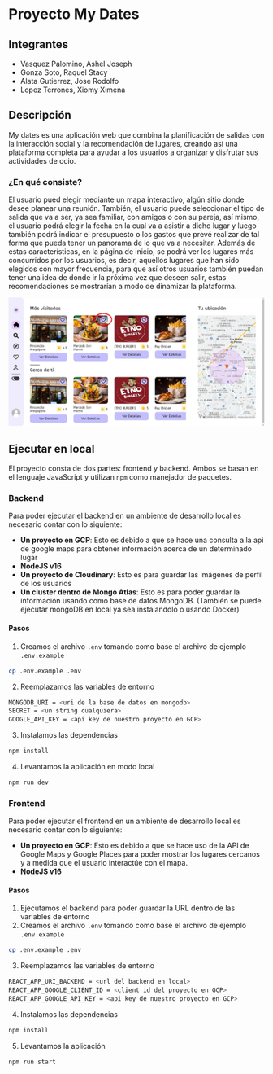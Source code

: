 # Proyecto My Dates

## Integrantes

-   Vasquez Palomino, Ashel Joseph
-   Gonza Soto, Raquel Stacy
-   Alata Gutierrez, Jose Rodolfo
-   Lopez Terrones, Xiomy Ximena

## Descripción

My dates es una aplicación web que combina la planificación de salidas con la interacción social y la recomendación de lugares, creando así una plataforma completa para ayudar a los usuarios a organizar y disfrutar sus actividades de ocio.

### ¿En qué consiste?

El usuario pued elegir mediante un mapa interactivo, algún sitio donde desee planear una reunión. También, el usuario puede seleccionar el tipo de salida que va a ser, ya sea familiar, con amigos o con su pareja, así mismo, el usuario podrá elegir la fecha en la cual va a asistir a dicho lugar y luego también podrá indicar el presupuesto o los gastos que prevé realizar de tal forma que pueda tener un panorama de lo que va a necesitar. Además de estas características, en la página de inicio, se podrá ver los lugares más concurridos por los usuarios, es decir, aquellos lugares que han sido elegidos con mayor frecuencia, para que así otros usuarios también puedan tener una idea de donde ir la próxima vez que deseen salir, estas recomendaciones se mostrarían a modo de dinamizar la plataforma.

![Principal](./homepage_image.jpg)

## Ejecutar en local

El proyecto consta de dos partes: frontend y backend. Ambos se basan en el lenguaje JavaScript y utilizan `npm` como manejador de paquetes.

### Backend

Para poder ejecutar el backend en un ambiente de desarrollo local es necesario contar con lo siguiente:

- **Un proyecto en GCP**: Esto es debido a que se hace una consulta a la api de google maps para obtener información acerca de un determinado lugar
- **NodeJS v16**
- **Un proyecto de Cloudinary**: Esto es para guardar las imágenes de perfil de los usuarios
- **Un cluster dentro de Mongo Atlas**: Esto es para poder guardar la información usando como base de datos MongoDB. (También se puede ejecutar mongoDB en local ya sea instalandolo o usando Docker)

#### Pasos

1. Creamos el archivo `.env` tomando como base el archivo de ejemplo `.env.example`

```bash
cp .env.example .env
```
2. Reemplazamos las variables de entorno
```bash
MONGODB_URI = <uri de la base de datos en mongodb>
SECRET = <un string cualquiera>
GOOGLE_API_KEY = <api key de nuestro proyecto en GCP>
```
3. Instalamos las dependencias
```bash
npm install
```
4. Levantamos la aplicación en modo local
```bash
npm run dev
```

### Frontend

Para poder ejecutar el frontend en un ambiente de desarrollo local es necesario contar con lo siguiente:

- **Un proyecto en GCP**: Esto es debido a que se hace uso de la API de Google Maps y Google Places para poder mostrar los lugares cercanos y a medida que el usuario interactúe con el mapa.
- **NodeJS v16**

#### Pasos

1. Ejecutamos el backend para poder guardar la URL dentro de las variables de entorno
2. Creamos el archivo `.env` tomando como base el archivo de ejemplo `.env.example`

```bash
cp .env.example .env
```
3. Reemplazamos las variables de entorno
```bash
REACT_APP_URI_BACKEND = <url del backend en local>
REACT_APP_GOOGLE_CLIENT_ID = <client id del proyecto en GCP>
REACT_APP_GOOGLE_API_KEY = <api key de nuestro proyecto en GCP>
```
4. Instalamos las dependencias
```bash
npm install
```
5. Levantamos la aplicación
```bash
npm run start
```
